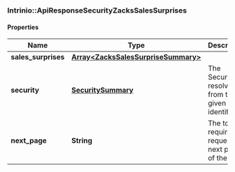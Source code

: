 ### Intrinio::ApiResponseSecurityZacksSalesSurprises

#### Properties
Name | Type | Description | Notes
------------ | ------------- | ------------- | -------------
**sales_surprises** | [**Array&lt;ZacksSalesSurpriseSummary&gt;**](ZacksSalesSurpriseSummary.md) |  | [optional] 
**security** | [**SecuritySummary**](SecuritySummary.md) | The Security resolved from the given identifier | [optional] 
**next_page** | **String** | The token required to request the next page of the data | [optional] 


